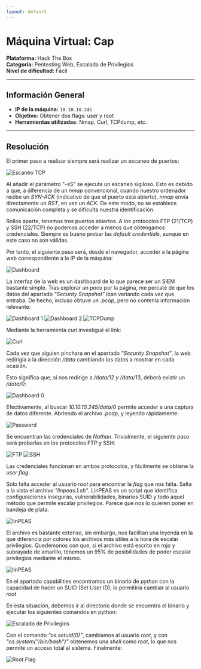 ```yaml
---
layout: default
---
```

# Máquina Virtual: Cap
**Plataforma:** Hack The Box  
**Categoría:** Pentesting Web, Escalada de Privilegios  
**Nivel de dificultad:** Fácil

---

## Información General
- **IP de la máquina:** `10.10.10.245`
- **Objetivo:** Obtener dos flags: user y root
- **Herramientas utilizadas:** Nmap, Curl, TCPdump, etc.

---

## Resolución
El primer paso a realizar siempre será realizar un escaneo de puertos:

![Escaneo TCP](https://alejandromtnezmoreno.github.io/AMM-RoadMap/Pentesting/Cap/Images/1.nmap_tcp.jpg)

Al añadir el parámetro "-sS" se ejecuta un escaneo sigiloso. Esto es debido a que, a diferencia de un *nmap* convencional, cuando nuestro ordenador recibe un *SYN-ACK* (indicativo de que el puerto está abierto), *nmap* envía directamente un *RST*, en vez un *ACK*. De este modo, no se establece comunicación completa y se dificulta nuestra identificación.

Rollos aparte, tenemos tres puertos abiertos. A los protocolos FTP (21/TCP) y SSH (22/TCP) no podemos acceder a menos que obtengamos credenciales. Siempre es bueno probar las *default credentials*, aunque en este caso no son válidas.

Por tanto, el siguiente paso será, desde el navegador, acceder a la página web correspondiente a la IP de la máquina:

![Dashboard](https://alejandromtnezmoreno.github.io/AMM-RoadMap/Pentesting/Cap/Images/3.http.jpg)

La interfaz de la web es un dashboard de lo que parece ser un SIEM bastante simple. Tras explorar un poco por la página, me percaté de que los datos del apartado *"Security Snapshot"* iban variando cada vez que entraba. De hecho, incluso obtuve un *.pcap*, pero no contenía información relevante:

![Dashboard 1](https://alejandromtnezmoreno.github.io/AMM-RoadMap/Pentesting/Cap/Images/4.dashboard.jpg)
![Dashboard 2](https://alejandromtnezmoreno.github.io/AMM-RoadMap/Pentesting/Cap/Images/5.dashboard.jpg)
![TCPDump](https://alejandromtnezmoreno.github.io/AMM-RoadMap/Pentesting/Cap/Images/7.tcpdump.jpg)

Mediante la herramienta *curl* investigué el link:

![Curl](https://alejandromtnezmoreno.github.io/AMM-RoadMap/Pentesting/Cap/Images/6.curls.jpg)

Cada vez que alguien pinchara en el apartado *"Security Snapshot"*, la web redirigía a la dirección */data* cambiando los datos a mostrar en cada ocasión.

Esto significa que, si nos redirige a */data/12 y /data/13*, deberá existir un */data/0*:

![Dashboard 0](https://alejandromtnezmoreno.github.io/AMM-RoadMap/Pentesting/Cap/Images/8.dashboard.jpg)

Efectivamente, al buscar *10.10.10.245/data/0* permite acceder a una captura de datos diferente. Abriendo el archivo *.pcap*, y leyendo rápidamente:

![Password](https://alejandromtnezmoreno.github.io/AMM-RoadMap/Pentesting/Cap/Images/9.tcpdump_pass.jpg)

Se encuentran las credenciales de *Nathan*. Trivialmente, el siguiente paso será probarlas en los protocolos FTP y SSH:

![FTP](https://alejandromtnezmoreno.github.io/AMM-RoadMap/Pentesting/Cap/Images/10.ftp_user.jpg)
![SSH](https://alejandromtnezmoreno.github.io/AMM-RoadMap/Pentesting/Cap/Images/11.ssh_user_flag.jpg)

Las credenciales funcionan en ambos protocolos, y fácilmente se obtiene la *user flag*.

Solo falta acceder al usuario *root* para encontrar la *flag* que nos falta. Salta a la vista el archivo *"linpeas.1.sh"*. LinPEAS es un script que identifica configuraciones inseguras, vulnerabilidades, binarios SUID y todo aquel método que permite escalar privilegios. Parece que nos lo quieren poner en bandeja de plata.

![linPEAS](https://alejandromtnezmoreno.github.io/AMM-RoadMap/Pentesting/Cap/Images/12.linpeas.jpg)

El archivo es bastante extenso, sin embargo, nos facilitan una leyenda en la que diferencia por colores los archivos más útiles a la hora de escalar privilegios. Quedémonos con que, si el archivo está escrito en rojo y subrayado de amarillo, tenemos un 95% de posibilidades de poder escalar privilegios mediante el mismo.

![linPEAS](https://alejandromtnezmoreno.github.io/AMM-RoadMap/Pentesting/Cap/Images/13.linpeas_capabilities.jpg)

En el apartado capabilities encontramos un binario de *python* con la capacidad de hacer un SUID (Set User ID), lo permitiría cambiar al usuario *root*

En esta situación, debemos ir al directorio donde se encuentra el binario y ejecutar los siguientes comandos en python:

![Escalado de Privilegios](https://alejandromtnezmoreno.github.io/AMM-RoadMap/Pentesting/Cap/Images/15.jpg)

Con el comando *"os.setuid(0)"*, cambiamos al usuario *root*, y con *"os.system("/bin/bash")"* obtenemos una *shell* como *root*, lo que nos permite un acceso total al sistema. Finalmente:

![Root Flag](https://alejandromtnezmoreno.github.io/AMM-RoadMap/Pentesting/Cap/Images/14.root_flag.jpg)

